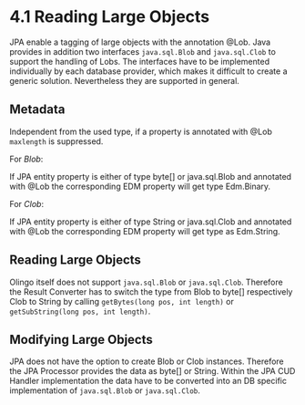 # 4.1 Reading Large Objects
JPA enable a tagging of large objects with the annotation @Lob. Java provides in addition two interfaces `java.sql.Blob` and `java.sql.Clob` to support the handling of Lobs. The interfaces have to be implemented individually by each database provider, which makes it difficult to create a generic solution. Nevertheless they are supported in general.
## Metadata
Independent from the used type, if a property is annotated with @Lob `maxlength` is suppressed.

For _Blob_:

If JPA entity property is either of type byte[] or java.sql.Blob and annotated with @Lob the corresponding EDM property will get type Edm.Binary.

For _Clob_:

If JPA entity property is either of type String or java.sql.Clob and annotated with @Lob the corresponding EDM property will get type as Edm.String.
## Reading Large Objects
Olingo itself does not support `java.sql.Blob` or  `java.sql.Clob`. Therefore the Result Converter has to switch the type from Blob to byte[] respectively Clob to String by calling `getBytes(long pos, int length)` or `getSubString(long pos, int length)`.

## Modifying Large Objects
JPA does not have the option to create Blob or Clob instances. Therefore the JPA Processor provides the data as byte[] or String. Within the JPA CUD Handler implementation the data have to be converted into an DB specific implementation of `java.sql.Blob` or `java.sql.Clob`.